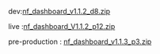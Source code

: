 





dev:[nf_dashboard_v1.1.2_d8.zip](https://github.com/user-attachments/files/18907150/nf_dashboard_v1.1.2_d8.zip)




live :[nf_dashboard_V1.1.2_p12.zip](https://github.com/user-attachments/files/19010782/nf_dashboard_V1.1.2_p12.zip)



pre-production : [nf_dashboard_v1.1.3_p3.zip](https://github.com/user-attachments/files/19241424/nf_dashboard_v1.1.3_p3.zip)
